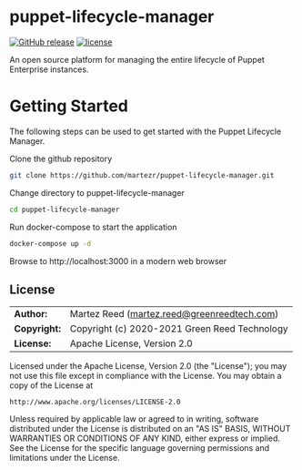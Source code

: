 # puppet-lifecycle-manager

[![GitHub release](https://img.shields.io/github/release/martezr/puppet-lifecycle-manager.svg)](https://github.com/martezr/puppet-lifecycle-manager/releases)
[![license](https://img.shields.io/github/license/martezr/puppet-lifecycle-manager.svg)](https://github.com/martezr/puppet-lifecycle-manager/blob/main/LICENSE)

An open source platform for managing the entire lifecycle of Puppet Enterprise instances.

# Getting Started

The following steps can be used to get started with the Puppet Lifecycle Manager.

Clone the github repository

```bash
git clone https://github.com/martezr/puppet-lifecycle-manager.git
```

Change directory to puppet-lifecycle-manager

```bash
cd puppet-lifecycle-manager
```

Run docker-compose to start the application

```bash
docker-compose up -d
```

Browse to http://localhost:3000 in a modern web browser



## License

|                |                                                  |
| -------------- | ------------------------------------------------ |
| **Author:**    | Martez Reed (<martez.reed@greenreedtech.com>)    |
| **Copyright:** | Copyright (c) 2020-2021 Green Reed Technology    |
| **License:**   | Apache License, Version 2.0                      |

Licensed under the Apache License, Version 2.0 (the "License");
you may not use this file except in compliance with the License.
You may obtain a copy of the License at

    http://www.apache.org/licenses/LICENSE-2.0

Unless required by applicable law or agreed to in writing, software
distributed under the License is distributed on an "AS IS" BASIS,
WITHOUT WARRANTIES OR CONDITIONS OF ANY KIND, either express or implied.
See the License for the specific language governing permissions and
limitations under the License.
